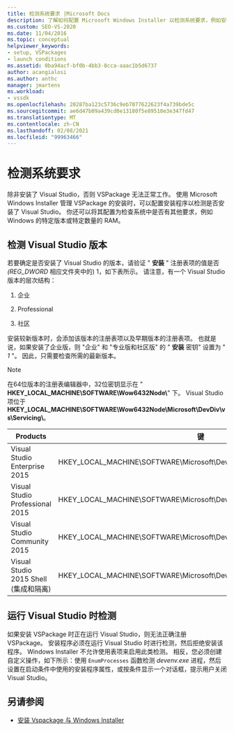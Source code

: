 ```yaml
---
title: 检测系统要求 |Microsoft Docs
description: 了解如何配置 Microsoft Windows Installer 以检测系统要求，例如安装的 Visual Studio 版本。
ms.custom: SEO-VS-2020
ms.date: 11/04/2016
ms.topic: conceptual
helpviewer_keywords:
- setup, VSPackages
- launch conditions
ms.assetid: 0ba94acf-bf0b-4bb3-8cca-aaac1b5d6737
author: acangialosi
ms.author: anthc
manager: jmartens
ms.workload:
- vssdk
ms.openlocfilehash: 20287ba123c5736c9eb7077622623f4a739bde5c
ms.sourcegitcommit: ae6d47b09a439cd0e13180f5e89510e3e347fd47
ms.translationtype: MT
ms.contentlocale: zh-CN
ms.lasthandoff: 02/08/2021
ms.locfileid: "99963466"
---
```

# <a name="detect-system-requirements"></a>检测系统要求
除非安装了 Visual Studio，否则 VSPackage 无法正常工作。 使用 Microsoft Windows Installer 管理 VSPackage 的安装时，可以配置安装程序以检测是否安装了 Visual Studio。 你还可以将其配置为检查系统中是否有其他要求，例如 Windows 的特定版本或特定数量的 RAM。

## <a name="detect-visual-studio-editions"></a>检测 Visual Studio 版本
 若要确定是否安装了 Visual Studio 的版本，请验证 " **安装** " 注册表项的值是否 *(REG_DWORD* 相应文件夹中的) 1，如下表所示。 请注意，有一个 Visual Studio 版本的层次结构：

1. 企业

2. Professional

3. 社区

安装较新版本时，会添加该版本的注册表项以及早期版本的注册表项。 也就是说，如果安装了企业版，则 "企业" 和 "专业版和社区版" 的 " **安装** 密钥" 设置为 " *1* "。 因此，只需要检查所需的最新版本。

> [!NOTE]
> 在64位版本的注册表编辑器中，32位密钥显示在 " **HKEY_LOCAL_MACHINE\SOFTWARE\Wow6432Node\\**" 下。 Visual Studio 项位于 **HKEY_LOCAL_MACHINE\SOFTWARE\Wow6432Node\Microsoft\DevDiv\vs\Servicing\\**。

|Products|键|
|-------------|---------|
|Visual Studio Enterprise 2015|HKEY_LOCAL_MACHINE\SOFTWARE\Microsoft\DevDiv\vs\Servicing\14.0\enterprise|
|Visual Studio Professional 2015|HKEY_LOCAL_MACHINE\SOFTWARE\Microsoft\DevDiv\vs\Servicing\14.0\professional|
|Visual Studio Community 2015|HKEY_LOCAL_MACHINE\SOFTWARE\Microsoft\DevDiv\vs\Servicing\14.0\community|
|Visual Studio 2015 Shell (集成和隔离) |HKEY_LOCAL_MACHINE\SOFTWARE\Microsoft\DevDiv\vs\Servicing\14.0\isoshell|

## <a name="detect-when-visual-studio-is-running"></a>运行 Visual Studio 时检测
 如果安装 VSPackage 时正在运行 Visual Studio，则无法正确注册 VSPackage。 安装程序必须在运行 Visual Studio 时进行检测，然后拒绝安装该程序。 Windows Installer 不允许使用表项来启用此类检测。 相反，您必须创建自定义操作，如下所示：使用 `EnumProcesses` 函数检测 *devenv.exe* 进程，然后设置在启动条件中使用的安装程序属性，或按条件显示一个对话框，提示用户关闭 Visual Studio。

## <a name="see-also"></a>另请参阅
- [安装 Vspackage 与 Windows Installer](../../extensibility/internals/installing-vspackages-with-windows-installer.md)
